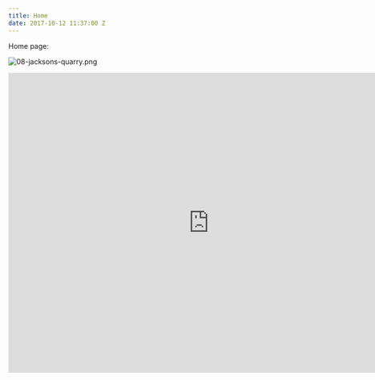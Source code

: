 ```yaml
---
title: Home
date: 2017-10-12 11:37:00 Z
---
```


Home page:

![08-jacksons-quarry.png](/uploads/08-jacksons-quarry.png)

<iframe width="800px" height="600px" src="https://www.maprosoft.com/app/map?team=wolli-creek&showMapToolbar=no&showAllFeatureTypes=no&showFeatureTypes=Historical%20Sites" frameborder="0" allowfullscreen></iframe>